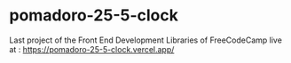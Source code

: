 # pomadoro-25-5-clock

Last project of the Front End Development Libraries of FreeCodeCamp
live at : https://pomadoro-25-5-clock.vercel.app/
